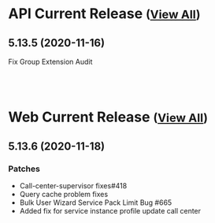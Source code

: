 
# API Current Release <small>([View All](/API.md))</small>
## 5.13.5 (2020-11-16)
Fix Group Extension Audit

<br><br>
# Web Current Release <small>([View All](/Web.md))</small>
## 5.13.6 (2020-11-18)
### Patches 

- Call-center-supervisor fixes#418
- Query cache problem fixes
- Bulk User Wizard Service Pack Limit Bug #665
- Added fix for service instance profile update call center

  